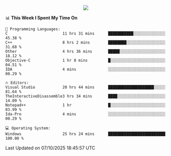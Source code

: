 <p align="center">
  <img src="https://readme-typing-svg.herokuapp.com?font=Cascadia+Code&weight=600&size=20&duration=5000&pause=1000&color=FFFFFF&center=true&vCenter=true&width=500&lines=IF+I'M+NOT+WORKING+-+IT+MEANS+I'M+DEAD+💀" />
</p>

<!--START_SECTION:waka-->
📊 **This Week I Spent My Time On** 

```text
💬 Programming Languages: 
C                        11 hrs 31 mins      ███████████░░░░░░░░░░░░░░   45.38 % 
C++                      8 hrs 2 mins        ████████░░░░░░░░░░░░░░░░░   31.68 % 
Other                    4 hrs 36 mins       █████░░░░░░░░░░░░░░░░░░░░   18.12 % 
Objective-C              1 hr 8 mins         █░░░░░░░░░░░░░░░░░░░░░░░░   04.51 % 
IDA                      4 mins              ░░░░░░░░░░░░░░░░░░░░░░░░░   00.29 % 

🔥 Editors: 
Visual Studio            20 hrs 44 mins      ████████████████████░░░░░   81.64 % 
TheInteractiveDisassemble3 hrs 34 mins       ████░░░░░░░░░░░░░░░░░░░░░   14.09 % 
Notepad++                1 hr                █░░░░░░░░░░░░░░░░░░░░░░░░   03.99 % 
Ida-Pro                  4 mins              ░░░░░░░░░░░░░░░░░░░░░░░░░   00.29 % 

💻 Operating System: 
Windows                  25 hrs 24 mins      █████████████████████████   100.00 % 
```


 Last Updated on 07/10/2025 18:45:57 UTC
<!--END_SECTION:waka-->
